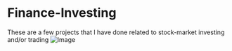 # Finance-Investing
These are a few projects that I have done related to stock-market investing and/or trading
![Image](https://cdn.smartbrief.com/sites/default/files/styles/originals_full_summary_banner_style/public/original-content/AdobeStock_331489342.jpeg?itok=XNIuVH4y)
